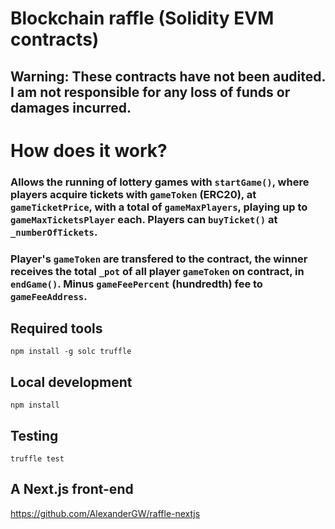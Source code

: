 # Blockchain raffle (Solidity EVM contracts)

## Warning: These contracts have not been audited. I am not responsible for any loss of funds or damages incurred.


# How does it work?
### Allows the running of lottery games with `startGame()`, where players acquire tickets with `gameToken` (ERC20), at `gameTicketPrice`, with a total of `gameMaxPlayers`, playing up to `gameMaxTicketsPlayer` each. Players can `buyTicket()` at `_numberOfTickets`.

### Player's `gameToken` are transfered to the contract, the winner receives the total `_pot` of all player `gameToken` on contract, in `endGame()`. Minus `gameFeePercent` (hundredth) fee to `gameFeeAddress`.


## Required tools
`npm install -g solc truffle`

## Local development
`npm install`

## Testing
`truffle test`

## A Next.js front-end
https://github.com/AlexanderGW/raffle-nextjs